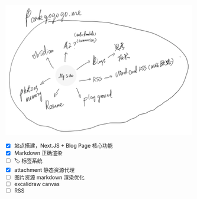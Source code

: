 ![functions](../../attachment/CleanShot%202025-08-09%20at%2013.45.17@2x.webp)
- [x] 站点搭建，Next.JS + Blog Page 核心功能
- [x] Markdown 正确渲染
- [ ] 🏷️ 标签系统
- [x] attachment 静态资源代理
- [ ] 图片资源 markdown 渲染优化
- [ ] excalidraw canvas
- [ ] RSS